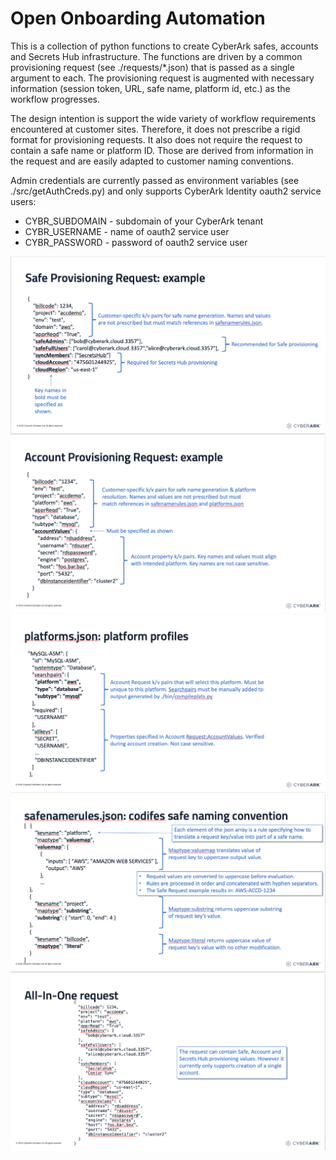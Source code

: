 # Open Onboarding Automation

This is a collection of python functions to create CyberArk safes, accounts and Secrets Hub infrastructure. The functions are driven by a common provisioning request (see ./requests/*.json) that is passed as a single argument to each. The provisioning request is augmented with necessary information (session token, URL, safe name, platform id, etc.) as the workflow progresses.

The design intention is support the wide variety of workflow requirements encountered at customer sites. Therefore, it does not prescribe a rigid format for provisioning requests. It also does not require the request to contain a safe name or platform ID. Those are derived from information in the request and are easily adapted to customer naming conventions.

Admin credentials are currently passed as environment variables (see ./src/getAuthCreds.py) and only supports CyberArk Identity oauth2 service users:
 - CYBR_SUBDOMAIN - subdomain of your CyberArk tenant
 - CYBR_USERNAME - name of oauth2 service user
 - CYBR_PASSWORD - password of oauth2 service user

![safe-request](https://github.com/jodyhuntatx/Onboarding-Prototype/blob/main/img/safe-request.png?raw=true)
![acct-request](https://github.com/jodyhuntatx/Onboarding-Prototype/blob/main/img/acct-request.png?raw=true)
![platforms](https://github.com/jodyhuntatx/Onboarding-Prototype/blob/main/img/platforms.png?raw=true)
![safenamerules](https://github.com/jodyhuntatx/Onboarding-Prototype/blob/main/img/safenamerules.png?raw=true)
![all-in-one](https://github.com/jodyhuntatx/Onboarding-Prototype/blob/main/img/all-in-one.png?raw=true)
